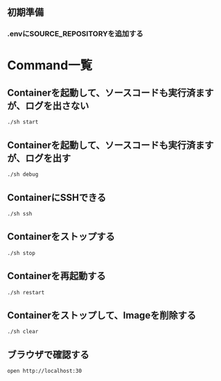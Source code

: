 ## 初期準備

### .envにSOURCE_REPOSITORYを追加する

# Command一覧

## Containerを起動して、ソースコードも実行済ますが、ログを出さない
	./sh start
## Containerを起動して、ソースコードも実行済ますが、ログを出す
	./sh debug
## ContainerにSSHできる
	./sh ssh
## Containerをストップする
	./sh stop
## Containerを再起動する
	./sh restart
## Containerをストップして、Imageを削除する
	./sh clear
## ブラウザで確認する
	open http://localhost:30
